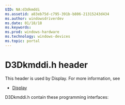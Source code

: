 ```yaml
---
UID: NA:d3dkmddi
ms.assetid: a83eb75d-c795-391b-b806-21315243d434
ms.author: windowsdriverdev
ms.date: 01/18/18
ms.keywords: 
ms.prod: windows-hardware
ms.technology: windows-devices
ms.topic: portal
---
```


# D3Dkmddi.h header



This header is used by Display. For more information, see
- [Display](../_display/index.md)

D3Dkmddi.h contain these programming interfaces:

